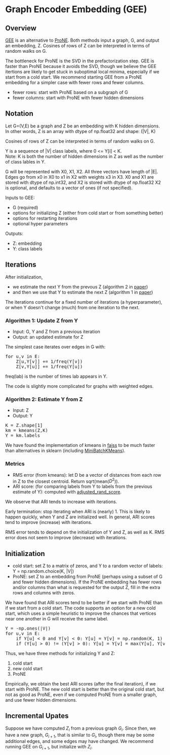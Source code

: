 # Graph Encoder Embedding (GEE)

<h2>Overview</h2>

<a href="https://arxiv.org/pdf/2109.13098">GEE</a> is an alternative to 
<a href="https://www.researchgate.net/profile/Ming-Ding-2/publication/334844418_ProNE_Fast_and_Scalable_Network_Representation_Learning/links/5f1e97f292851cd5fa4b2285/ProNE-Fast-and-Scalable-Network-Representation-Learning.pdf">ProNE</a>.
Both methods input a graph, G, and
output an embedding, Z.  Cosines of rows of Z can be interpreted in
terms of random walks on G.

The bottleneck for ProNE is the SVD in the prefactorization step.  GEE
is faster than ProNE because it avoids the SVD, though we believe the GEE itertions are likely to get stuck in
suboptimal local minima, especially if we start from a cold start.  We
recommend starting GEE from a ProNE embedding for a simpler case with fewer rows
and fewer columns.

* fewer rows: start with ProNE based on a subgraph of G
* fewer columns: start with ProNE with fewer hidden dimensions

<h2>Notation</h2>

Let G=(V,E) be a graph
and Z be an embedding with K hidden dimensions.
In other words, Z is an array with dtype of np.float32 and shape: (|V|, K)

Cosines of rows of Z can be interpreted in terms of random walks on G.

Y is a sequence of |V| class labels, where 0 <= Y[i] < K.  
Note: K is both the number
of hidden dimensions in Z as well as the number of class lables in Y.

G will be represented with X0, X1, X2.  All three vectors have length of |E|.
Edges go from x0 in X0 to x1 in X2 with weights x3 in X3.
X0 and X1 are stored with dtype of np.int32, and X2 is stored with dtype of np.float32
X2 is optional, and defaults to a vector of ones (if not specified).

Inputs to GEE:
* G (required)
* options for initializing Z (either from cold start or from something better)
* options for restarting iterations
* optional hyper parameters

Outputs:
* Z: embedding
* Y: class labels

<h2>Iterations</h2>

After initialization, 
* we estimate the next Y from the prevous Z (algorithm 2 in <a href="https://arxiv.org/pdf/2109.13098">paper</a>)
* and then we use that Y to estimate the next Z (algorithm 1 in <a href="https://arxiv.org/pdf/2109.13098">paper</a>)

The iterations continue for a fixed number of iterations (a hyperparameter), or when Y doesn't change (much) from one iteration to the next.

<h3>Algorithm 1: Update Z from Y</h3>

* Input: G, Y and Z from a previous iteration
* Output: an updated estimate for Z 

The simplest case iterates over edges in G with:

<pre>
for u,v in E:
    Z[u,Y[v]] += 1/freq(Y[v])
    Z[v,Y[u]] += 1/freq(Y[u])
</pre>

freq(lab) is the number of times lab appears in Y.

<p>
The code is slightly more complicated for graphs with weighted edges.
<p>


<h3>Algorithm 2: Estimate Y from Z</h3>

* Input: Z
* Output: Y

<pre>
K = Z.shape[1]
km = kmeans(Z,K)
Y = km.labels_
</pre>

We have found the implementation of kmeans in <a href="https://github.com/facebookresearch/faiss/wiki/Faiss-building-blocks:-clustering,-PCA,-quantization">faiss</a> to be much faster
than alternatives in sklearn (including <a href="https://scikit-learn.org/stable/modules/generated/sklearn.cluster.MiniBatchKMeans.html">MiniBatchKMeans</a>).

<h3>Metrics</h3>

* RMS error (from kmeans): let D be a vector of distances from each row in Z to the closest centroid.  Return sqrt(mean($D^2$)).
* ARI score: (for comparing labels from Y to labels from the previous estimate of Y): computed with <a href="https://scikit-learn.org/stable/modules/generated/sklearn.metrics.adjusted_rand_score.html">adjusted_rand_score</a>.

We observe that ARI tends to increase with iterations.  

Early termination: stop iterating when ARI is (nearly) 1.
This is likely to happen quickly, when Y and Z are initialized well.
In general, ARI scores tend to improve (increase) with iterations.

RMS error tends to depend on the initialization of Y and Z, as well as K.
RMS error does not seem to improve (decrease) with iterations.

<h2>Initialization</h2>

* cold start: set Z to a matrix of zeros, and Y to a random vector of labels: Y = np.random.choice(K, |V|)
* ProNE: set Z to an embedding from ProNE (perhaps using a subset of G and fewer hidden dimensions).  If the ProNE embedding has fewer rows and/or columns than what is requested
for the output Z, fill in the extra rows and columns with zeros.

We have found that ARI scores tend to be better if we start with ProNE than if we start from a cold start.
The code supports an option for a new cold start, which uses a simple heuristic to improve the chances
that vertices near one another in G will receive the same label.

<pre>
Y = -np.ones(|V|)
for u,v in E:
    if Y[u] < 0 and Y[v] < 0: Y[u] = Y[v] = np.random(K, 1)
    if (Y[u] > 0) != (Y[v] > 0): Y[u] = Y[v] = max(Y[u], Y[v])
</pre>

Thus, we have three methods for initializing Y and Z:

 1. cold start
 1. new cold start
 1. ProNE

Empirically, we obtain the best ARI scores (after the final iteration), if we start with ProNE.  The new cold start is better than the original cold start,
but not as good as ProNE, even if we computed ProNE from a smaller graph, and use fewer hidden dimensions.

<h2>Incremental Upates</h2>

Suppose we have computed $Z_i$ from a previous graph $G_i$.  Since then, we have a new graph, $G_{i+1}$, that is similar to $G_i$, though
there may be some additional edges, and some edges may have changed.  We recommend running GEE on $G_{i+1}$, but initialize with $Z_i$.

